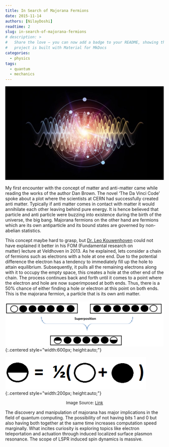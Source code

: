```yaml
---
title: In Search of Majorana Fermions
date: 2015-11-14
authors: [NilayDoshi]
readtime: 2
slug: in-search-of-majorana-fermions
# description: >
#   Share the love – you can now add a badge to your README, showing that your
#   project is built with Material for MkDocs
categories:
  - physics 
tags:
  - quantum
  - mechanics
---
```


![Header Image](../posts/in-search-of-majorana-fermions/fermion-abstract.jpg)  <!-- This is the image header -->

My first encounter with the concept of matter and anti-matter came while reading the works of the author Dan Brown. The novel ‘The Da Vinci Code’ spoke about a plot where the scientists at CERN had successfully created anti matter. Typically if anti matter comes in contact with matter it would annihilate each other leaving behind pure energy. It is hence believed that particle and anti particle were buzzing into existence during the birth of the universe, the big bang. Majorana fermions on the other hand are fermions which are its own antiparticle and its bound states are governed by non-abelian statistics.
<!-- more -->
This concept maybe hard to grasp, but [Dr. Leo Kouwenhoven](https://qutech.nl/person/leo-kouwenhoven/) could not have explained it better in his FOM (Fundamental research on matter) lecture at Veldhoven in 2013. As he explained, lets consider a chain of fermions such as electrons with a hole at one end. Due to the potential difference the electron has a tendency to immediately fill up the hole to attain equilibrium. Subsequently, it pulls all the remaining electrons along with it to occupy the empty space, this creates a hole at the other end of the chain. The process continues back and forth until it comes to a point where the electron and hole are now superimposed at both ends. Thus, there is a 50% chance of either finding a hole or electron at this point on both ends. This is the majorana fermion, a particle that is its own anti matter.
<br>
<br>
![alt text](../posts/in-search-of-majorana-fermions/leo1.webp){:.centered style="width:600px; height:auto;"}

![alt text](../posts/in-search-of-majorana-fermions/leo2.png){:.centered style="width:200px; height:auto;"}

<p style="text-align: center; font-size: small;">
  Image Source: <a href="https://nanobiologyhonoursprogrammeblog.wordpress.com/2014/12/10/majoranas/">Link</a>
</p>

The discovery and manipulation of majorana has major implications in the field of quantum computing. The possibility of not having bits 1 and 0 but also having both together at the same time increases computation speed marginally. What incites curiosity is exploring topics like electron teleportation and actuation through induced localized surface plasmon resonance. The scope of LSPR induced spin dynamics is massive.